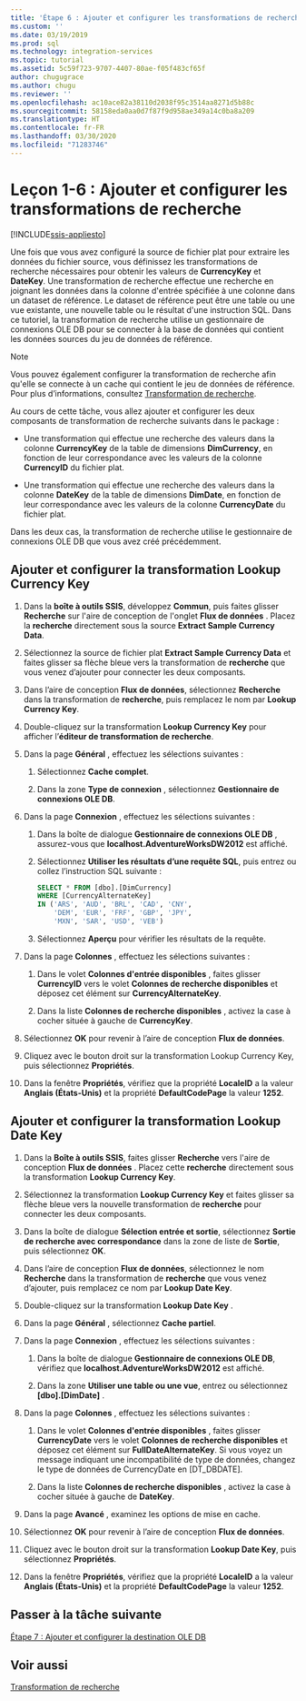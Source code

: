 ```yaml
---
title: 'Étape 6 : Ajouter et configurer les transformations de recherche | Microsoft Docs'
ms.custom: ''
ms.date: 03/19/2019
ms.prod: sql
ms.technology: integration-services
ms.topic: tutorial
ms.assetid: 5c59f723-9707-4407-80ae-f05f483cf65f
author: chugugrace
ms.author: chugu
ms.reviewer: ''
ms.openlocfilehash: ac10ace82a38110d2038f95c3514aa8271d5b88c
ms.sourcegitcommit: 58158eda0aa0d7f87f9d958ae349a14c0ba8a209
ms.translationtype: HT
ms.contentlocale: fr-FR
ms.lasthandoff: 03/30/2020
ms.locfileid: "71283746"
---
```

# <a name="lesson-1-6-add-and-configure-the-lookup-transformations"></a>Leçon 1-6 : Ajouter et configurer les transformations de recherche

[!INCLUDE[ssis-appliesto](../includes/ssis-appliesto-ssvrpluslinux-asdb-asdw-xxx.md)]



Une fois que vous avez configuré la source de fichier plat pour extraire les données du fichier source, vous définissez les transformations de recherche nécessaires pour obtenir les valeurs de **CurrencyKey** et **DateKey**. Une transformation de recherche effectue une recherche en joignant les données dans la colonne d'entrée spécifiée à une colonne dans un dataset de référence. Le dataset de référence peut être une table ou une vue existante, une nouvelle table ou le résultat d'une instruction SQL. Dans ce tutoriel, la transformation de recherche utilise un gestionnaire de connexions OLE DB pour se connecter à la base de données qui contient les données sources du jeu de données de référence.  
  
> [!NOTE]  
> Vous pouvez également configurer la transformation de recherche afin qu'elle se connecte à un cache qui contient le jeu de données de référence. Pour plus d’informations, consultez [Transformation de recherche](../integration-services/data-flow/transformations/lookup-transformation.md).  
  
Au cours de cette tâche, vous allez ajouter et configurer les deux composants de transformation de recherche suivants dans le package :  
  
-   Une transformation qui effectue une recherche des valeurs dans la colonne **CurrencyKey** de la table de dimensions **DimCurrency**, en fonction de leur correspondance avec les valeurs de la colonne **CurrencyID** du fichier plat.  
  
-   Une transformation qui effectue une recherche des valeurs dans la colonne **DateKey** de la table de dimensions **DimDate**, en fonction de leur correspondance avec les valeurs de la colonne **CurrencyDate** du fichier plat.  
  
Dans les deux cas, la transformation de recherche utilise le gestionnaire de connexions OLE DB que vous avez créé précédemment.  
  
## <a name="add-and-configure-the-lookup-currency-key-transformation"></a>Ajouter et configurer la transformation Lookup Currency Key  
  
1.  Dans la **boîte à outils SSIS**, développez **Commun**, puis faites glisser **Recherche** sur l'aire de conception de l'onglet **Flux de données** . Placez la **recherche** directement sous la source **Extract Sample Currency Data**.  
  
2.  Sélectionnez la source de fichier plat **Extract Sample Currency Data** et faites glisser sa flèche bleue vers la transformation de **recherche** que vous venez d’ajouter pour connecter les deux composants.  
  
3.  Dans l’aire de conception **Flux de données**, sélectionnez **Recherche** dans la transformation de **recherche**, puis remplacez le nom par **Lookup Currency Key**.  
  
4.  Double-cliquez sur la transformation **Lookup Currency Key** pour afficher l’**éditeur de transformation de recherche**.  
  
5.  Dans la page **Général** , effectuez les sélections suivantes :  
  
    1.  Sélectionnez **Cache complet**.  
  
    2.  Dans la zone **Type de connexion** , sélectionnez **Gestionnaire de connexions OLE DB**.  
  
6.  Dans la page **Connexion** , effectuez les sélections suivantes :  
  
    1.  Dans la boîte de dialogue **Gestionnaire de connexions OLE DB** , assurez-vous que **localhost.AdventureWorksDW2012** est affiché.  
  
    2.  Sélectionnez **Utiliser les résultats d’une requête SQL**, puis entrez ou collez l’instruction SQL suivante :  
  
        ```sql
        SELECT * FROM [dbo].[DimCurrency]
        WHERE [CurrencyAlternateKey]
        IN ('ARS', 'AUD', 'BRL', 'CAD', 'CNY',
            'DEM', 'EUR', 'FRF', 'GBP', 'JPY',
            'MXN', 'SAR', 'USD', 'VEB')
        ```  
    3.  Sélectionnez **Aperçu** pour vérifier les résultats de la requête.
  
7.  Dans la page **Colonnes** , effectuez les sélections suivantes :  
  
    1.  Dans le volet **Colonnes d'entrée disponibles** , faites glisser **CurrencyID** vers le volet **Colonnes de recherche disponibles** et déposez cet élément sur **CurrencyAlternateKey**.  
  
    2.  Dans la liste **Colonnes de recherche disponibles** , activez la case à cocher située à gauche de **CurrencyKey**.  
  
8.  Sélectionnez **OK** pour revenir à l’aire de conception **Flux de données**.  
  
9. Cliquez avec le bouton droit sur la transformation Lookup Currency Key, puis sélectionnez **Propriétés**.  
  
10. Dans la fenêtre **Propriétés**, vérifiez que la propriété **LocaleID** a la valeur **Anglais (États-Unis)** et la propriété **DefaultCodePage** la valeur **1252**.  
  
## <a name="add-and-configure-the-lookup-date-key-transformation"></a>Ajouter et configurer la transformation Lookup Date Key  
  
1.  Dans la **Boîte à outils SSIS**, faites glisser **Recherche** vers l'aire de conception **Flux de données** . Placez cette **recherche** directement sous la transformation **Lookup Currency Key**.  
  
2.  Sélectionnez la transformation **Lookup Currency Key** et faites glisser sa flèche bleue vers la nouvelle transformation de **recherche** pour connecter les deux composants.  
  
3.  Dans la boîte de dialogue **Sélection entrée et sortie**, sélectionnez **Sortie de recherche avec correspondance** dans la zone de liste de **Sortie**, puis sélectionnez **OK**.  
  
4.  Dans l’aire de conception **Flux de données**, sélectionnez le nom **Recherche** dans la transformation de **recherche** que vous venez d’ajouter, puis remplacez ce nom par **Lookup Date Key**.  
  
5.  Double-cliquez sur la transformation **Lookup Date Key** .  
  
6.  Dans la page **Général** , sélectionnez **Cache partiel**.  
  
7.  Dans la page **Connexion** , effectuez les sélections suivantes :  
  
    1.  Dans la boîte de dialogue **Gestionnaire de connexions OLE DB**, vérifiez que **localhost.AdventureWorksDW2012** est affiché.  
  
    2.  Dans la zone **Utiliser une table ou une vue**, entrez ou sélectionnez **[dbo].[DimDate]** .  
  
8.  Dans la page **Colonnes** , effectuez les sélections suivantes :  
  
    1.  Dans le volet **Colonnes d'entrée disponibles** , faites glisser **CurrencyDate** vers le volet **Colonnes de recherche disponibles** et déposez cet élément sur **FullDateAlternateKey**.  Si vous voyez un message indiquant une incompatibilité de type de données, changez le type de données de CurrencyDate en [DT_DBDATE].
  
    2.  Dans la liste **Colonnes de recherche disponibles** , activez la case à cocher située à gauche de **DateKey**.  
  
9. Dans la page **Avancé** , examinez les options de mise en cache.  
  
10. Sélectionnez **OK** pour revenir à l’aire de conception **Flux de données**.  
  
11. Cliquez avec le bouton droit sur la transformation **Lookup Date Key**, puis sélectionnez **Propriétés**.
  
12. Dans la fenêtre **Propriétés**, vérifiez que la propriété **LocaleID** a la valeur **Anglais (États-Unis)** et la propriété **DefaultCodePage** la valeur **1252**.  
  
## <a name="go-to-next-task"></a>Passer à la tâche suivante
[Étape 7 : Ajouter et configurer la destination OLE DB](../integration-services/lesson-1-7-adding-and-configuring-the-ole-db-destination.md)  
  
## <a name="see-also"></a>Voir aussi  
[Transformation de recherche](../integration-services/data-flow/transformations/lookup-transformation.md)  
